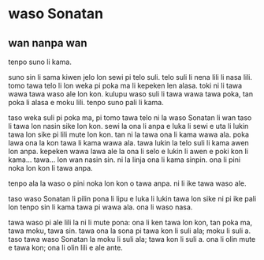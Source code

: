 # waso Sonatan

## wan nanpa wan

tenpo suno li kama.

suno sin li sama kiwen jelo lon sewi pi telo suli. telo suli li nena lili li nasa lili.
tomo tawa telo li lon weka pi poka ma li kepeken len alasa.
toki ni li tawa wawa tawa waso ale lon kon. kulupu waso suli li tawa wawa tawa poka, tan poka li alasa e moku lili.
tenpo suno pali li kama.

taso weka suli pi poka ma, pi tomo tawa telo ni la waso Sonatan li wan taso li tawa lon nasin sike lon kon.
sewi la ona li anpa e luka li sewi e uta li lukin tawa lon sike pi lili mute lon kon.
tan ni la tawa ona li kama wawa ala. poka lawa ona la kon tawa li kama wawa ala.
tawa lukin la telo suli li kama awen lon anpa.
kepeken wawa lawa ale la ona li selo e lukin li awen e poki kon li kama... tawa... lon wan nasin sin. ni la linja ona li kama sinpin. ona li pini noka lon kon li tawa anpa.

tenpo ala la waso o pini noka lon kon o tawa anpa. ni li ike tawa waso ale.

taso waso Sonatan li pilin pona li lipu e luka li lukin tawa lon sike ni pi ike pali lon tenpo sin li kama tawa pi wawa ala. ona li waso nasa.

tawa waso pi ale lili la ni li mute pona: ona li ken tawa lon kon, tan poka ma, tawa moku, tawa sin.
tawa ona la sona pi tawa kon li suli ala; moku li suli a.
taso tawa waso Sonatan la moku li suli ala; tawa kon li suli a. ona li olin mute e tawa kon; ona li olin lili e ale ante.

